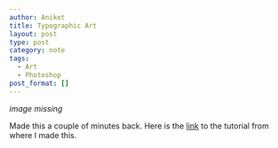 ```yaml
---
author: Aniket
title: Typographic Art
layout: post
type: post
category: note
tags:
  - Art
  - Photoshop
post_format: []
---
```

_image missing_

Made this a couple of minutes back.
Here is the [link][1] to the tutorial from where I made this.

 [1]: http://abduzeedo.com/reader-tutorial-typography-wallpaper-photoshop "The tutorial"